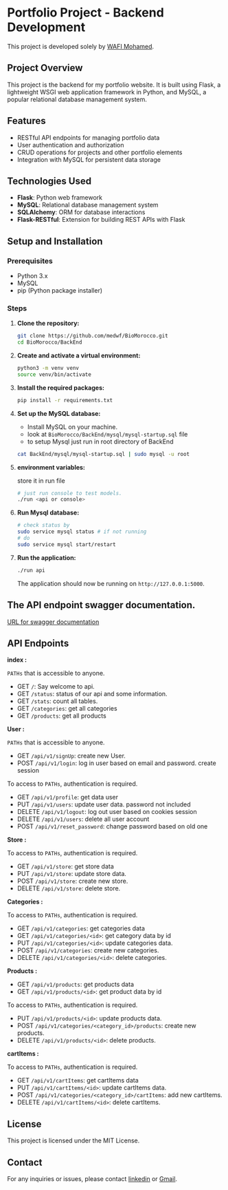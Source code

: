 # Portfolio Project - Backend Development

This project is developed solely by [WAFI Mohamed](https://github.com/medwf).

## Project Overview

This project is the backend for my portfolio website. It is built using Flask, a lightweight WSGI web application framework in Python, and MySQL, a popular relational database management system.

## Features

- RESTful API endpoints for managing portfolio data
- User authentication and authorization
- CRUD operations for projects and other portfolio elements
- Integration with MySQL for persistent data storage

## Technologies Used

- **Flask**: Python web framework
- **MySQL**: Relational database management system
- **SQLAlchemy**: ORM for database interactions
- **Flask-RESTful**: Extension for building REST APIs with Flask

## Setup and Installation

### Prerequisites

- Python 3.x
- MySQL
- pip (Python package installer)

### Steps

1. **Clone the repository:**

   ```bash
   git clone https://github.com/medwf/BioMorocco.git
   cd BioMorocco/BackEnd
   ```

2. **Create and activate a virtual environment:**

   ```bash
   python3 -m venv venv
   source venv/bin/activate
   ```

3. **Install the required packages:**

   ```bash
   pip install -r requirements.txt
   ```

4. **Set up the MySQL database:**

   - Install MySQL on your machine.
   - look at `BioMorocco/BackEnd/mysql/mysql-startup.sql` file
   - to setup Mysql just run in root directory of BackEnd

   ```bash
   cat BackEnd/mysql/mysql-startup.sql | sudo mysql -u root
   ```

5. **environment variables:**

   store it in run file

   ```Bash
   # just run console to test models.
   ./run <api or console>
   ```

6. **Run Mysql database:**

   ```bash
   # check status by
   sudo service mysql status # if not running
   # do
   sudo service mysql start/restart
   ```

7. **Run the application:**

   ```bash
   ./run api
   ```

   The application should now be running on `http://127.0.0.1:5000`.

## The API endpoint swagger documentation.

[URL for swagger documentation](http://localhost:5000/api/docs)

## API Endpoints

**index :**

`PATHs` that is accessible to anyone.

- GET `/`: Say welcome to api.
- GET `/status`: status of our api and some information.
- GET `/stats`: count all tables.
- GET `/categories`: get all categories
- GET `/products`: get all products

**User :**

`PATHs` that is accessible to anyone.

- GET `/api/v1/signUp`: create new User.
- POST `/api/v1/login`: log in user based on email and password. create session

To access to `PATHs`, authentication is required.

- GET `/api/v1/profile`: get data user
- PUT `/api/v1/users`: update user data. password not included
- DELETE `/api/v1/logout`: log out user based on cookies session
- DELETE `/api/v1/users`: delete all user account
- POST `/api/v1/reset_password`: change password based on old one

**Store :**

To access to `PATHs`, authentication is required.

- GET `/api/v1/store`: get store data
- PUT `/api/v1/store`: update store data.
- POST `/api/v1/store`: create new store.
- DELETE `/api/v1/store`: delete store.

**Categories :**

To access to `PATHs`, authentication is required.

- GET `/api/v1/categories`: get categories data
- GET `/api/v1/categories/<id>`: get category data by id
- PUT `/api/v1/categories/<id>`: update categories data.
- POST `/api/v1/categories`: create new categories.
- DELETE `/api/v1/categories/<id>`: delete categories.

**Products :**

- GET `/api/v1/products`: get products data
- GET `/api/v1/products/<id>`: get product data by id

To access to `PATHs`, authentication is required.

- PUT `/api/v1/products/<id>`: update products data.
- POST `/api/v1/categories/<category_id>/products`: create new products.
- DELETE `/api/v1/products/<id>`: delete products.

**cartItems :**

To access to `PATHs`, authentication is required.

- GET `/api/v1/cartItems`: get cartItems data
- PUT `/api/v1/cartItems/<id>`: update cartItems data.
- POST `/api/v1/categories/<category_id>/cartItems`: add new cartItems.
- DELETE `/api/v1/cartItems/<id>`: delete cartItems.

## License

This project is licensed under the MIT License.

## Contact

For any inquiries or issues, please contact [linkedin](https://www.linkedin.com/in/mohamed-wafi-a65277273/) or [Gmail](med.wf95@gmail.com).
